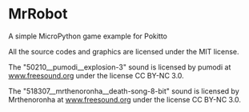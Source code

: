 # MrRobot

A simple MicroPython game example for Pokitto

All the source codes and graphics are licensed under the MIT license.

The "50210__pumodi__explosion-3" sound is licensed by pumodi at www.freesound.org under the license CC BY-NC 3.0.

The "518307__mrthenoronha__death-song-8-bit" sound is licensed by Mrthenoronha at www.freesound.org under the license CC BY-NC 3.0.


